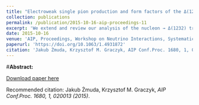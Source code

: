 ```yaml
---
title: "Electroweak single pion production and form factors of the Δ(1232) resonance"
collection: publications
permalink: /publication/2015-10-16-aip-proceedings-11
excerpt: 'We extend and review our analysis of the nucleon → Δ(1232) transition electroweakform factors from Ref. [1]. New fit of the Δ(1232) vector form factors to electron-proton scattering F2 structure function is introduced as well, leading to results different from the popular parametrization of Ref. [2]. A clear model dependence of the extracted parameters emerges. Fit to neutrino scattering data is performed in all available isospin channels. The resulting axial mass is MAΔ=0.85−0.08+0.09(GeV)and C5A(0)=1.10−0.14+0.15. The latter value is in accordance with Goldberger-Treiman relation as long as the deuteron effects are included.'
date: 2015-10-16
venue: 'AIP, Proceedings, Workshop on Neutrino Interactions, Systematic uncertainties and near detector physics: Session of CETUP* 2014 : Lead/Dead Wood, South Dakota, USA, July 22-31, 2014'
paperurl: 'https://doi.org/10.1063/1.4931872'
citation: 'Jakub Żmuda, Krzysztof M. Graczyk, AIP Conf.Proc. 1680, 1, 020013 (2015)'
---
```


#__Abstract:__ 

[Download paper here](https://doi.org/10.1063/1.4931872)

Recommended citation: Jakub Żmuda, Krzysztof M. Graczyk, <i>AIP Conf.Proc. 1680, 1, 020013 (2015)</i>.

